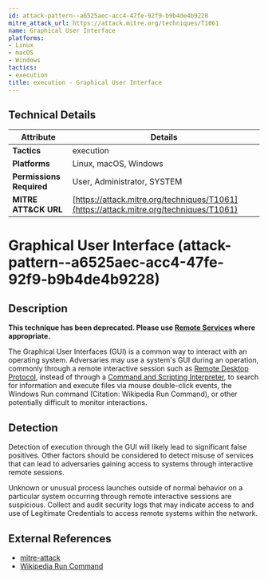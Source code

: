 ```yaml
---
id: attack-pattern--a6525aec-acc4-47fe-92f9-b9b4de4b9228
mitre_attack_url: https://attack.mitre.org/techniques/T1061
name: Graphical User Interface
platforms:
- Linux
- macOS
- Windows
tactics:
- execution
title: execution - Graphical User Interface
---
```


## Technical Details

| Attribute | Details |
|-----------|----------|
| **Tactics** | execution |
| **Platforms** | Linux, macOS, Windows |
| **Permissions Required** | User, Administrator, SYSTEM |
| **MITRE ATT&CK URL** | [https://attack.mitre.org/techniques/T1061](https://attack.mitre.org/techniques/T1061) |

# Graphical User Interface (attack-pattern--a6525aec-acc4-47fe-92f9-b9b4de4b9228)

## Description
**This technique has been deprecated. Please use [Remote Services](https://attack.mitre.org/techniques/T1021) where appropriate.**

The Graphical User Interfaces (GUI) is a common way to interact with an operating system. Adversaries may use a system's GUI during an operation, commonly through a remote interactive session such as [Remote Desktop Protocol](https://attack.mitre.org/techniques/T1076), instead of through a [Command and Scripting Interpreter](https://attack.mitre.org/techniques/T1059), to search for information and execute files via mouse double-click events, the Windows Run command (Citation: Wikipedia Run Command), or other potentially difficult to monitor interactions.

## Detection
Detection of execution through the GUI will likely lead to significant false positives. Other factors should be considered to detect misuse of services that can lead to adversaries gaining access to systems through interactive remote sessions. 

Unknown or unusual process launches outside of normal behavior on a particular system occurring through remote interactive sessions are suspicious. Collect and audit security logs that may indicate access to and use of Legitimate Credentials to access remote systems within the network.

## External References
- [mitre-attack](https://attack.mitre.org/techniques/T1061)
- [Wikipedia Run Command](https://en.wikipedia.org/wiki/Run_command)
